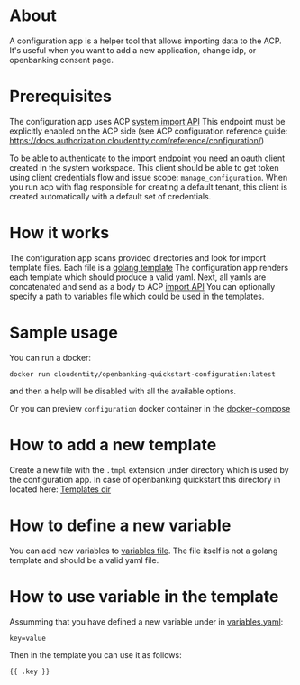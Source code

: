 # About

A configuration app is a helper tool that allows importing data to the ACP.
It's useful when you want to add a new application, change idp, or openbanking consent page.


# Prerequisites

The configuration app uses ACP [system import API]( https://docs.authorization.cloudentity.com/api/system/#operation/importConfiguration)
This endpoint must be explicitly enabled on the ACP side (see ACP configuration reference guide: https://docs.authorization.cloudentity.com/reference/configuration/)

To be able to authenticate to the import endpoint you need an oauth client created in the system workspace.
This client should be able to get token using client credentials flow and issue scope: `manage_configuration`.
When you run acp with flag responsible for creating a default tenant, this client is created automatically with a default set of credentials.

# How it works

The configuration app scans provided directories and look for import template files.
Each file is a [golang template](https://golang.org/pkg/text/template)
The configuration app renders each template which should produce a valid yaml.
Next, all yamls are concatenated and send as a body to ACP [import API](https://docs.authorization.cloudentity.com/api/system/#operation/importConfiguration)
You can optionally specify a path to variables file which could be used in the templates.

# Sample usage

You can run a docker:

```
docker run cloudentity/openbanking-quickstart-configuration:latest
```

and then a help will be disabled with all the available options.

Or you can preview `configuration` docker container in the [docker-compose](../../docker-compose.yaml)

# How to add a new template

Create a new file with the `.tmpl` extension under directory which is used by the configuration app.
In case of openbanking quickstart this directory in located here: [Templates dir](../../data/imports)

# How to define a new variable

You can add new variables to [variables file](../../data/variables.yaml).
The file itself is not a golang template and should be a valid yaml file.

# How to use variable in the template

Assumming that you have defined a new variable under in [variables.yaml](../../data/variables.yaml):

```
key=value
```

Then in the template you can use it as follows:

``` sh
{{ .key }}
```
